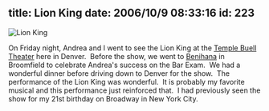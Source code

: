 title: Lion King
date: 2006/10/9 08:33:16
id: 223
---
![Lion King](/journal_images/LionKing120.jpg)

On Friday night, Andrea and I went to see the Lion King at the [Temple Buell Theater](http://www.denvercenter.org/) here in Denver.  Before the show, we went to [Benihana](http://www.benihana.com/) in Broomfield to celebrate Andrea's success on the Bar Exam.  We had a wonderful dinner before driving down to Denver for the show.  The performance of the Lion King was wonderful.  It is probably my favorite musical and this performance just reinforced that.  I had previously seen the show for my 21st birthday on Broadway in New York City.